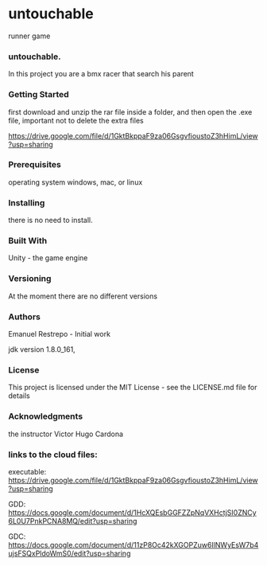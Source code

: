 # untouchable
runner game


### untouchable.
In this project you are a bmx racer that search his parent

### Getting Started
first download and unzip the rar file inside a folder, and then open the .exe file, important not to delete the extra files

https://drive.google.com/file/d/1GktBkppaF9za06GsgvfioustoZ3hHimL/view?usp=sharing

### Prerequisites
operating system windows, mac, or linux

### Installing
there is no need to install.

### Built With
Unity - the game engine

### Versioning
At the moment there are no different versions

### Authors
Emanuel Restrepo - Initial work

jdk version 1.8.0_161, 

### License
This project is licensed under the MIT License - see the LICENSE.md file for details

### Acknowledgments
the instructor Victor Hugo Cardona


### links to the cloud files:

executable: 
https://drive.google.com/file/d/1GktBkppaF9za06GsgvfioustoZ3hHimL/view?usp=sharing

GDD:
https://docs.google.com/document/d/1HcXQEsbGGFZZpNqVXHctjSI0ZNCy6L0U7PnkPCNA8MQ/edit?usp=sharing

GDC:
https://docs.google.com/document/d/11zP8Oc42kXGOPZuw6IlNWyEsW7b4ujsFSQxPldoWmS0/edit?usp=sharing

